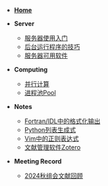 * [**Home**](README.md)

* **Server**

    * [服务器使用入门](server_guide.md)
    * [后台运行程序的技巧](background.md)
    * [服务器可用软件](software.md)

* **Computing**

    * [并行计算](mp.md)
    * [进程池Pool](pool.md)

* **Notes**

    * [Fortran/IDL中的格式化输出](format_code.md)
    * [Python列表生成式](python_gen.md)
    * [Vim中的正则表达式](regex_vim.md)
    * [文献管理软件Zotero](zotero.md)

* **Meeting Record**

    * [2024秋组会文献回顾](2024_fall.md)
